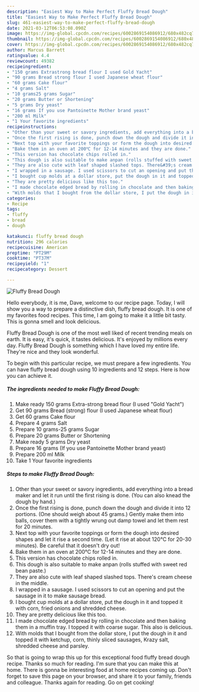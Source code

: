 ```yaml
---
description: "Easiest Way to Make Perfect Fluffy Bread Dough"
title: "Easiest Way to Make Perfect Fluffy Bread Dough"
slug: 461-easiest-way-to-make-perfect-fluffy-bread-dough
date: 2021-03-12T06:53:08.090Z
image: https://img-global.cpcdn.com/recipes/6002869154086912/680x482cq70/fluffy-bread-dough-recipe-main-photo.jpg
thumbnail: https://img-global.cpcdn.com/recipes/6002869154086912/680x482cq70/fluffy-bread-dough-recipe-main-photo.jpg
cover: https://img-global.cpcdn.com/recipes/6002869154086912/680x482cq70/fluffy-bread-dough-recipe-main-photo.jpg
author: Marcus Barrett
ratingvalue: 4.4
reviewcount: 49382
recipeingredient:
- "150 grams Extrastrong bread flour I used Gold Yacht"
- "90 grams Bread strong flour I used Japanese wheat flour"
- "60 grams Cake flour"
- "4 grams Salt"
- "10 grams25 grams Sugar"
- "20 grams Butter or Shortening"
- "5 grams Dry yeast"
- "16 grams If you use Pantoinette Mother brand yeast"
- "200 ml Milk"
- "1 Your favorite ingredients"
recipeinstructions:
- "Other than your sweet or savory ingredients, add everything into a bread maker and let it run until the first rising is done. (You can also knead the dough by hand.)"
- "Once the first rising is done, punch down the dough and divide it into 12 portions. (One should weigh about 45 grams.) Gently make them into balls, cover them with a tightly wrung out damp towel and let them rest for 20 minutes."
- "Next top with your favorite toppings or form the dough into desired shapes and let it rise a second time. (Let it rise at about 120℃ for 20-30 minutes). Be careful that it doesn&#39;t dry out!"
- "Bake them in an oven at 200℃ for 12-14 minutes and they are done."
- "This version has chocolate chips rolled in."
- "This dough is also suitable to make anpan (rolls stuffed with sweet red bean paste.)"
- "They are also cute with leaf shaped slashed tops. There&#39;s cream cheese in the middle."
- "I wrapped in a sausage. I used scissors to cut an opening and put the sausage in it to make sausage bread."
- "I bought cup molds at a dollar store, put the dough in it and topped it with corn, fried onions and shredded cheese."
- "They are pretty delicious like this too."
- "I made chocolate edged bread by rolling in chocolate and then baking them in a muffin tray. I topped it with coarse sugar. This also is delicious."
- "With molds that I bought from the dollar store, I put the dough in it and topped it with ketchup, corn, thinly sliced sausages, Krazy salt, shredded cheese and parsley."
categories:
- Recipe
tags:
- fluffy
- bread
- dough

katakunci: fluffy bread dough 
nutrition: 296 calories
recipecuisine: American
preptime: "PT29M"
cooktime: "PT37M"
recipeyield: "1"
recipecategory: Dessert

---
```



![Fluffy Bread Dough](https://img-global.cpcdn.com/recipes/6002869154086912/680x482cq70/fluffy-bread-dough-recipe-main-photo.jpg)

Hello everybody, it is me, Dave, welcome to our recipe page. Today, I will show you a way to prepare a distinctive dish, fluffy bread dough. It is one of my favorites food recipes. This time, I am going to make it a little bit tasty. This is gonna smell and look delicious.



Fluffy Bread Dough is one of the most well liked of recent trending meals on earth. It is easy, it's quick, it tastes delicious. It's enjoyed by millions every day. Fluffy Bread Dough is something which I have loved my entire life. They're nice and they look wonderful.


To begin with this particular recipe, we must prepare a few ingredients. You can have fluffy bread dough using 10 ingredients and 12 steps. Here is how you can achieve it.

<!--inarticleads1-->

##### The ingredients needed to make Fluffy Bread Dough:

1. Make ready 150 grams Extra-strong bread flour (I used &#34;Gold Yacht&#34;)
1. Get 90 grams Bread (strong) flour (I used Japanese wheat flour)
1. Get 60 grams Cake flour
1. Prepare 4 grams Salt
1. Prepare 10 grams-25 grams Sugar
1. Prepare 20 grams Butter or Shortening
1. Make ready 5 grams Dry yeast
1. Prepare 16 grams (If you use Pantoinette Mother brand yeast)
1. Prepare 200 ml Milk
1. Take 1 Your favorite ingredients




<!--inarticleads2-->

##### Steps to make Fluffy Bread Dough:

1. Other than your sweet or savory ingredients, add everything into a bread maker and let it run until the first rising is done. (You can also knead the dough by hand.)
1. Once the first rising is done, punch down the dough and divide it into 12 portions. (One should weigh about 45 grams.) Gently make them into balls, cover them with a tightly wrung out damp towel and let them rest for 20 minutes.
1. Next top with your favorite toppings or form the dough into desired shapes and let it rise a second time. (Let it rise at about 120℃ for 20-30 minutes). Be careful that it doesn&#39;t dry out!
1. Bake them in an oven at 200℃ for 12-14 minutes and they are done.
1. This version has chocolate chips rolled in.
1. This dough is also suitable to make anpan (rolls stuffed with sweet red bean paste.)
1. They are also cute with leaf shaped slashed tops. There&#39;s cream cheese in the middle.
1. I wrapped in a sausage. I used scissors to cut an opening and put the sausage in it to make sausage bread.
1. I bought cup molds at a dollar store, put the dough in it and topped it with corn, fried onions and shredded cheese.
1. They are pretty delicious like this too.
1. I made chocolate edged bread by rolling in chocolate and then baking them in a muffin tray. I topped it with coarse sugar. This also is delicious.
1. With molds that I bought from the dollar store, I put the dough in it and topped it with ketchup, corn, thinly sliced sausages, Krazy salt, shredded cheese and parsley.




So that is going to wrap this up for this exceptional food fluffy bread dough recipe. Thanks so much for reading. I'm sure that you can make this at home. There is gonna be interesting food at home recipes coming up. Don't forget to save this page on your browser, and share it to your family, friends and colleague. Thanks again for reading. Go on get cooking!
